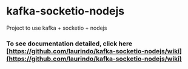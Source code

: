 # kafka-socketio-nodejs
Project to use kafka + socketio + nodejs

### To see documentation detailed, click here [https://github.com/laurindo/kafka-socketio-nodejs/wiki](https://github.com/laurindo/kafka-socketio-nodejs/wiki)
